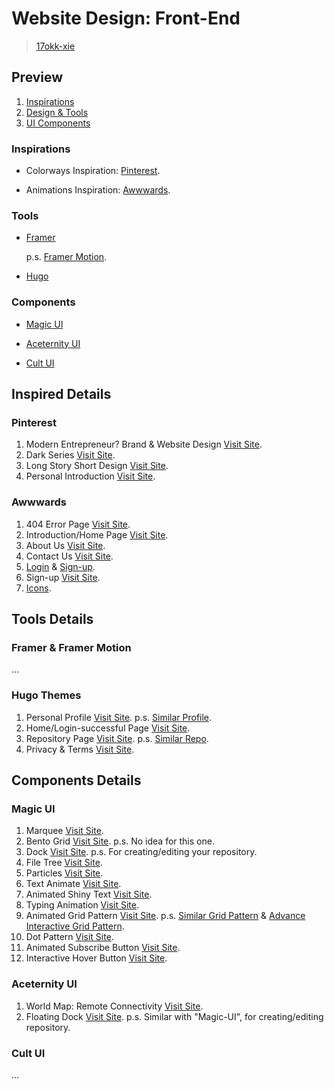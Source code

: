 # Website Design: Front-End
> [17okk-xie]()


## Preview
1. [Inspirations](#inspirations)
2. [Design & Tools](#tools)
3. [UI Components](#components)

### Inspirations
- Colorways Inspiration: [Pinterest](https://www.pinterest.com/).

- Animations Inspiration: [Awwwards](https://www.awwwards.com/).


### Tools 
- [Framer](https://www.framer.com/?utm_source=google&utm_medium=adwords&utm_campaign=22032022716_173906281882&gad_source=1&gclid=Cj0KCQiA4rK8BhD7ARIsAFe5LXJPiBibiHjvFWH0DDnjzgFrzR7hnwaHYfgL1PtJ5vdv-PC4rv3gUnoaAhKZEALw_wcB)

    p.s. [Framer Motion](https://framermotion.framer.website/).

- [Hugo](https://gohugo.io/)


### Components
- [Magic UI](https://magicui.design/)

- [Aceternity UI](https://ui.aceternity.com/)

- [Cult UI](https://www.cult-ui.com/)


## Inspired Details

### Pinterest
1. Modern Entrepreneur? Brand & Website Design [Visit Site](https://pin.it/6VeVW5Ifn).
2. Dark Series [Visit Site](https://pin.it/6rABpf4Ek).
3. Long Story Short Design [Visit Site](https://pin.it/2tuLTBGuc).
4. Personal Introduction [Visit Site](https://pin.it/32YuYLX5l). 

### Awwwards
1. 404 Error Page [Visit Site](https://www.joinplank.com/404).
2. Introduction/Home Page [Visit Site](https://www.whitelabeliq.com/). 
3. About Us [Visit Site](https://ohhmydesign.com/#pricing). 
4. Contact Us [Visit Site](https://www.whitelabeliq.com/contact-us/).
5. [Login](https://nour-hammour.com/us-en/account/login) & [Sign-up](https://nour-hammour.com/us-en/account/register).
6. Sign-up [Visit Site](https://fullcircleentertainment.co.uk/sign-up/). 
7. [Icons](https://www.uicons.com/icons-round?weight=medium).


## Tools Details

### Framer & Framer Motion
...

### Hugo Themes
1. Personal Profile [Visit Site](https://themes.gohugo.io/themes/hugo-coder/). 
    p.s. [Similar Profile](https://themes.gohugo.io/themes/congo/).
2. Home/Login-successful Page [Visit Site](https://themes.gohugo.io/themes/hugo-papermod/).
3. Repository Page [Visit Site](https://themes.gohugo.io/themes/poison/).
    p.s. [Similar Repo](https://themes.gohugo.io/themes/hugo-theme-monochrome/). 
4. Privacy & Terms [Visit Site](https://themes.gohugo.io/themes/hugo_theme_pickles/). 


## Components Details

### Magic UI
1. Marquee [Visit Site](https://magicui.design/docs/components/marquee).
2. Bento Grid [Visit Site](https://magicui.design/docs/components/bento-grid).
p.s. No idea for this one. 
3. Dock [Visit Site](https://magicui.design/docs/components/dock).
p.s. For creating/editing your repository. 
4. File Tree [Visit Site](https://magicui.design/docs/components/file-tree). 
5. Particles [Visit Site](https://magicui.design/docs/components/particles). 
6. Text Animate [Visit Site](https://magicui.design/docs/components/text-animate). 
7. Animated Shiny Text [Visit Site](https://magicui.design/docs/components/animated-shiny-text).
8. Typing Animation [Visit Site](https://magicui.design/docs/components/typing-animation).
9. Animated Grid Pattern [Visit Site](https://magicui.design/docs/components/animated-grid-pattern).
p.s. [Similar Grid Pattern](https://magicui.design/docs/components/grid-pattern) & [Advance Interactive Grid Pattern](https://magicui.design/docs/components/grid-pattern). 
10. Dot Pattern [Visit Site](https://magicui.design/docs/components/dot-pattern). 
11. Animated Subscribe Button [Visit Site](https://magicui.design/docs/components/animated-subscribe-button).
12. Interactive Hover Button [Visit Site](https://magicui.design/docs/components/interactive-hover-button).


### Aceternity UI
1. World Map: Remote Connectivity [Visit Site](https://ui.aceternity.com/components/world-map).
2. Floating Dock [Visit Site](https://ui.aceternity.com/components/floating-dock). 
p.s. Similar with "Magic-UI", for creating/editing repository. 


### Cult UI
...
